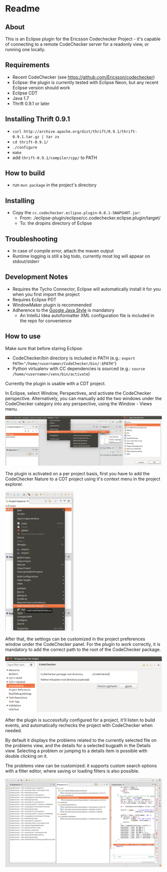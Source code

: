 # Readme

## About

This is an Eclipse plugin for the Ericsson Codechecker Project - it's capable of connecting to a remote CodeChecker server for a readonly view, or running one locally.

## Requirements

* Recent CodeChecker (see https://github.com/Ericsson/codechecker)
* Eclipse: the plugin is currently tested with Eclipse Neon, but any recent Eclipse version should work
* Eclipse CDT
* Java 1.7
* Thrift 0.9.1 or later

## Installing Thrift 0.9.1

* `curl http://archive.apache.org/dist/thrift/0.9.1/thrift-0.9.1.tar.gz | tar zx`
* `cd thrift-0.9.1/`
* `./configure`
* `make`
* add `thrift-0.9.1/compiler/cpp/` to PATH

## How to build

* run `mvn package` in the project's directory

## Installing

* Copy the `cc.codechecker.eclipse.plugin-0.0.1-SNAPSHOT.jar`:
    * From: ./eclipse-plugin/eclipse/cc.codechecker.eclipse.plugin/target/
    * To: the dropins directory of Eclipse

## Troubleshooting

* In case of compile error, attach the maven output
* Runtime logging is still a big todo, currently most log will appear on stdout/stderr

## Development Notes

* Requires the Tycho Connector, Eclipse will automatically install it for you when you first import the project
* Requires Eclipse PDT
* WindowMaker plugin is recommended
* Adherence to the [Google Java Style](https://google.github.io/styleguide/javaguide.html) is mandatory
    * An IntelliJ Idea autoformatter XML configuration file is included in the repo for convenience

## How to use

Make sure that before staring Eclipse:

* CodeChecker/bin directory is included in PATH (e.g.: `export PATH="/home/<username>/CodeChecker/bin/:$PATH"`)
* Python virtualenv with CC dependencies is sourced (e.g.: `source /home/<username>/venv/bin/activate`)

Currently the plugin is usable with a CDT project.

In Eclipse, select Window, Perspectives, and activate the CodeChecker perspective.
Alternatively, you can manually add the two windows under the CodeChecker category into any perspective, using the Window - Views menu.

![Window->Perspective->Open Perspective->Other](docs/allperspective.png)

The plugin is activated on a per project basis, first you have to add the CodeChecker Nature to a CDT project using it's context menu in the project explorer.

![CodeChecker Nature Add](docs/nature.png)

After that, the settings can be customized in the project preferences window under the CodeChecker panel. For the plugin to work correctly, it is mandatory to add the correct path to the root of the CodeChecker package.

![CodeChecker Configure](docs/config.png)

After the plugin is successfully configured for a project, it'll listen to build events, and automatically rechecks the project with CodeChecker when needed.

By default it displays the problems related to the currently selected file on the problems view, and the details for a selected bugpath in the Details view. Selecting a problem or jumping to a details item is possible with double clicking on it.

The problems view can be customized: it supports custom search options with a filter editor, where saving or loading filters is also possible.

![CodeChecker Runtime Example](docs/example.png)
